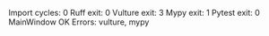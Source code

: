 Import cycles: 0
Ruff exit: 0
Vulture exit: 3
Mypy exit: 1
Pytest exit: 0
MainWindow OK
Errors: vulture, mypy

